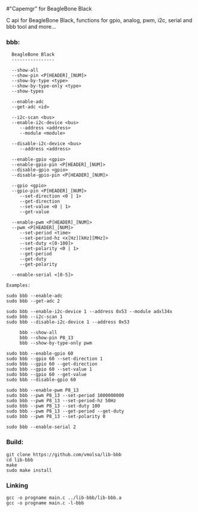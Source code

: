 #"Capemgr" for BeagleBone Black

C api for BeagleBone Black, functions for gpio, analog, pwm, i2c, serial and bbb tool and more...

### bbb:
                                                                   
      BeagleBone Black                                                
      ----------------                                                
                                                                      
      --show-all                                                      
      --show-pin <P[HEADER]_[NUM]>                                    
      --show-by-type <type>                                           
      --show-by-type-only <type>                                      
      --show-types                                                    
                                                                      
      --enable-adc                                                    
      --get-adc <id>                                                  
                                                                      
      --i2c-scan <bus>                                                
      --enable-i2c-device <bus>                                       
         --address <address>                                          
         --module <module>                                            
                                                                      
      --disable-i2c-device <bus>                                      
         --address <address>                                          
                                                                      
      --enable-gpio <gpio>                                            
      --enable-gpio-pin <P[HEADER]_[NUM]>                             
      --disable-gpio <gpio>                                           
      --disable-gpio-pin <P[HEADER]_[NUM]>                            
                                                                      
      --gpio <gpio>                                                   
      --gpio-pin <P[HEADER]_[NUM]>                                    
         --set-direction <0 | 1>                                      
         --get-direction                                              
         --set-value <0 | 1>                                          
         --get-value                                                  
                                                                      
      --enable-pwm <P[HEADER]_[NUM]>                                  
      --pwm <P[HEADER]_[NUM]>                                         
         --set-period <time>                                          
         --set-period-hz <x[Hz][kHz][MHz]>                            
         --set-duty <[0-100]>                                         
         --set-polarity <0 | 1>                                       
         --get-period                                                 
         --get-duty                                                   
         --get-polarity      
                                         
      --enable-serial <[0-5]>
                                                                      
    Examples:                                                         
                                                                      
    sudo bbb --enable-adc                                             
    sudo bbb --get-adc 2                                              
                                                                      
    sudo bbb --enable-i2c-device 1 --address 0x53 --module adxl34x    
    sudo bbb --i2c-scan 1                                             
    sudo bbb --disable-i2c-device 1 --address 0x53                    
                                                                      
         bbb --show-all                                               
         bbb --show-pin P8_13                                         
         bbb --show-by-type-only pwm                                  
                                                                      
    sudo bbb --enable-gpio 60                                         
    sudo bbb --gpio 60 --set-direction 1                              
    sudo bbb --gpio 60 --get-direction                                
    sudo bbb --gpio 60 --set-value 1                                  
    sudo bbb --gpio 60 --get-value                                    
    sudo bbb --disable-gpio 60                                        
                                                                      
    sudo bbb --enable-pwm P8_13                                       
    sudo bbb --pwm P8_13 --set-period 1000000000                      
    sudo bbb --pwm P8_13 --set-period-hz 50Hz                         
    sudo bbb --pwm P8_13 --set-duty 100                               
    sudo bbb --pwm P8_13 --get-period --get-duty                      
    sudo bbb --pwm P8_13 --set-polarity 0 

    sudo bbb --enable-serial 2

### Build:
    
    git clone https://github.com/vmolsa/lib-bbb
    cd lib-bbb
    make
    sudo make install
    
### Linking

    gcc -o progname main.c ../lib-bbb/lib-bbb.a
    gcc -o progname main.c -l-bbb
    

